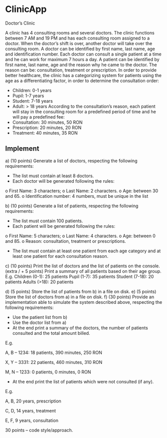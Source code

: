 # ClinicApp

Doctor’s Clinic

A clinic has 4 consulting rooms and several doctors. The clinic functions between 7 AM and 19 PM and
has each consulting room assigned to a doctor. When the doctor’s shift is over, another doctor will take
over the consulting room.
A doctor can be identified by first name, last name, age and identification number. Each doctor can
consult a single patient at a time and he can work for maximum 7 hours a day.
A patient can be identified by first name, last name, age and the reason why he came to the doctor.
The reason can be: consultation, treatment or prescription.
In order to provide better healthcare, the clinic has a categorizing system for patients using the age as
a differentiating factor, in order to determine the consultation order:
- Children: 0-1 years
- Pupil: 1-7 years
- Student: 7-18 years
- Adult: > 18 years
According to the consultation’s reason, each patient will stay in the consulting room for a predefined
period of time and he will pay a predefined fee:
- Consultation: 30 minutes, 50 RON
- Prescription: 20 minutes, 20 RON
- Treatment: 40 minutes, 35 RON

Implement
------------
a) (10 points) Generate a list of doctors, respecting the following requirements:
- The list must contain at least 8 doctors.
- Each doctor will be generated following the rules:

o First Name: 3 characters;
o Last Name: 2 characters.
o Age: between 30 and 65.
o Identification number: 4 numbers, must be unique in the list

b) (10 points) Generate a list of patients, respecting the following requirements:
- The list must contain 100 patients.
- Each patient will be generated following the rules:

o First Name: 5 characters;
o Last Name: 4 characters.
o Age: between 0 and 85.
o Reason: consultation, treatment or prescriptions.

- The list must contain at least one patient from each age category and at least one patient for
each consultation reason.

c) (10 points) Print the list of doctors and the list of patients on the console.
(extra / + 5 points) Print a summary of all patients based on their age group.
E.g.
Children (0-1): 25 patients
Pupil (1-7): 35 patients
Student (7-18): 20 patients
Adults (>18): 20 patients

d) (5 points) Store the list of patients from b) in a file on disk.
e) (5 points) Store the list of doctors from a) in a file on disk.
f) (30 points) Provide an implementation able to simulate the system described above,
respecting the following requirements:
- Use the patient list from b)
- Use the doctor list from a)
- At the end print a summary of the doctors, the number of patients consulted and the total
amount billed.

E.g.

A, B – 1234: 18 patients, 390 minutes, 250 RON

X, Y – 3331: 22 patients, 460 minutes, 310 RON

M, N – 1233: 0 patients, 0 minutes, 0 RON

- At the end print the list of patients which were not consulted (if any).

E.g.

A, B, 20 years, prescription

C, D, 14 years, treatment

E, F, 9 years, consultation

30 points – code style/approach.

